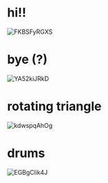 # hi!!
![FKBSFyRGXS](https://github.com/flovnes/lab6/assets/106932515/36197bd6-1532-46b2-a8f3-d566332c21f1)
# bye (?)
![YA52kiJRkD](https://github.com/flovnes/lab6/assets/106932515/d5e6f1f5-d780-4690-8b65-8d2b9d9ef2c4)
# rotating triangle
![kdwspqAhOg](https://github.com/flovnes/lab6/assets/106932515/b56b66a2-6726-4947-be1f-db4c26a0cc77)
# drums
![EGBgClik4J](https://github.com/flovnes/lab6/assets/106932515/0245053a-8c52-4767-ad8a-6294dbf299c4)
